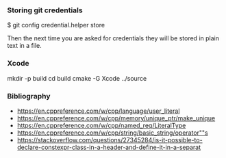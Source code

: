 ### Storing git credentials

$ git config credential.helper store

Then the next time you are asked for credentials they will be stored in plain text in a file.

### Xcode

mkdir -p build
cd build
cmake -G Xcode ../source

### Bibliography

- https://en.cppreference.com/w/cpp/language/user_literal
- https://en.cppreference.com/w/cpp/memory/unique_ptr/make_unique
- https://en.cppreference.com/w/cpp/named_req/LiteralType
- https://en.cppreference.com/w/cpp/string/basic_string/operator""s
- https://stackoverflow.com/questions/27345284/is-it-possible-to-declare-constexpr-class-in-a-header-and-define-it-in-a-separat
